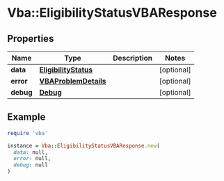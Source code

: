 # Vba::EligibilityStatusVBAResponse

## Properties

| Name | Type | Description | Notes |
| ---- | ---- | ----------- | ----- |
| **data** | [**EligibilityStatus**](EligibilityStatus.md) |  | [optional] |
| **error** | [**VBAProblemDetails**](VBAProblemDetails.md) |  | [optional] |
| **debug** | [**Debug**](Debug.md) |  | [optional] |

## Example

```ruby
require 'vba'

instance = Vba::EligibilityStatusVBAResponse.new(
  data: null,
  error: null,
  debug: null
)
```

